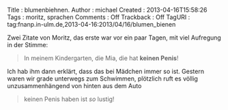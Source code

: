 Title     : blumenbiehnen.
Author    : michael
Created   : 2013-04-16T15:58:26
Tags      : moritz, sprachen
Comments  : Off
Trackback : Off
TagURI    : tag:fnanp.in-ulm.de,2013-04-16:2013/04/16/blumen_bienen

Zwei Zitate von Moritz, das erste war vor ein paar Tagen, mit viel Aufregung
in der Stimme:

> In meinem Kindergarten, die Mia, die hat **keinen Penis**!

Ich hab ihm dann erklärt, dass das bei Mädchen immer so ist. Gestern waren
wir grade unterwegs zum Schwimmen, plötzlich ruft es völlig unzusammenhängend
von hinten aus dem Auto

> keinen Penis haben ist *so* lustig!
